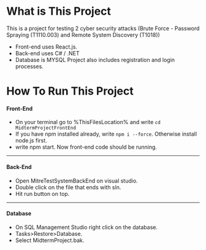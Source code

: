 # What is This Project
This is a project for testing 2 cyber security attacks (Brute Force - Password Spraying (T1110.003) and Remote System Discovery (T1018))
- Front-end uses React.js.
- Back-end uses C# / .NET
- Database is MYSQL
Project also includes registration and login processes.

# How To Run This Project
#### Front-End
- On your terminal go to %ThisFilesLocation% and write ``cd MidtermProjectFrontEnd``
- If you have npm installed already, write ``npm i --force``. Otherwise install node.js first.
- write npm start. Now front-end code should be running.

---

#### Back-End
- Open MitreTestSystemBackEnd on visual studio.
- Double click on the file that ends with sln.
- Hit run button on top.

---

#### Database
- On SQL Management Studio right click on the database.
- Tasks>Restore>Database.
- Select MidtermProject.bak.
